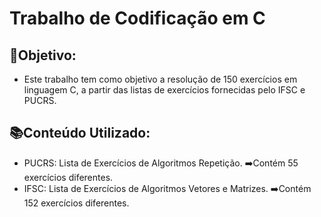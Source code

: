 # Trabalho de Codificação em C

📌Objetivo:
-
- Este trabalho tem como objetivo a resolução de 150 exercícios em linguagem C, a partir das listas de exercícios fornecidas pelo IFSC e PUCRS.

📚Conteúdo Utilizado:
- 
- PUCRS: Lista de Exercícios de Algoritmos Repetição.
  ➡️Contém 55 exercícios diferentes.
- IFSC: Lista de Exercícios de Algoritmos Vetores e Matrizes.
  ➡️Contém 152 exercícios diferentes.
